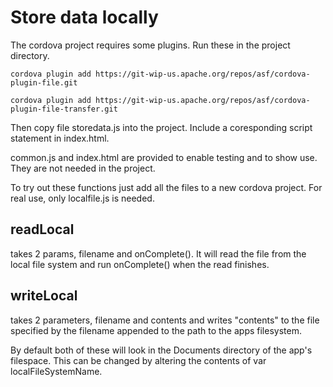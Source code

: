 # Store data locally

The cordova project requires some plugins. Run these in the project directory.

```
cordova plugin add https://git-wip-us.apache.org/repos/asf/cordova-plugin-file.git

cordova plugin add https://git-wip-us.apache.org/repos/asf/cordova-plugin-file-transfer.git
```

Then copy file storedata.js into the project. Include a coresponding script statement
in index.html.

common.js and index.html are provided to enable testing and to show use.
They are not needed in the project.

To try out these functions just add all the files to a new cordova project.
For real use, only localfile.js is needed.

## readLocal

takes 2 params, filename and onComplete(). It will read the file from the local file system
and run onComplete() when the read finishes.

## writeLocal

takes 2 parameters, filename and contents and writes "contents" to the file specified
by the filename appended to the path to the apps filesystem.

By default both of these will look in the Documents directory of the app's filespace.
This can be changed by altering the contents of var localFileSystemName.
